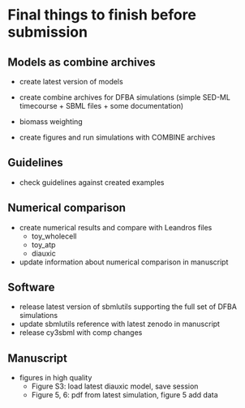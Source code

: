 # Final things to finish before submission

## Models as combine archives
- create latest version of models

- create combine archives for DFBA simulations (simple SED-ML timecourse + SBML files + some documentation)
- biomass weighting
- create figures and run simulations with COMBINE archives

## Guidelines
- check guidelines against created examples

## Numerical comparison
- create numerical results and compare with Leandros files
  - toy_wholecell
  - toy_atp
  - diauxic
- update information about numerical comparison in manuscript

## Software
- release latest version of sbmlutils supporting the full set of DFBA simulations
- update sbmlutils reference with latest zenodo in manuscript
- release cy3sbml with comp changes

## Manuscript
- figures in high quality  
  - Figure S3: load latest diauxic model, save session
  - Figure 5, 6: pdf from latest simulation, figure 5 add data
